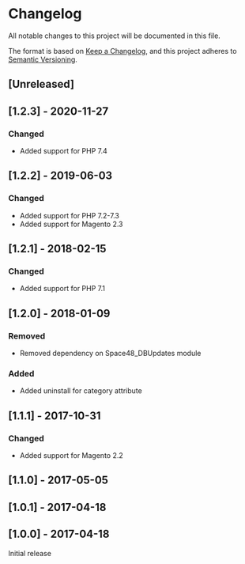 # Changelog
All notable changes to this project will be documented in this file.

The format is based on [Keep a Changelog](https://keepachangelog.com/en/1.0.0/),
and this project adheres to [Semantic Versioning](https://semver.org/spec/v2.0.0.html).

## [Unreleased]

## [1.2.3] - 2020-11-27

### Changed

- Added support for PHP 7.4

## [1.2.2] - 2019-06-03

### Changed

- Added support for PHP 7.2-7.3
- Added support for Magento 2.3

## [1.2.1] - 2018-02-15

### Changed

- Added support for PHP 7.1

## [1.2.0] - 2018-01-09

### Removed

- Removed dependency on Space48_DBUpdates module

### Added

- Added uninstall for category attribute

## [1.1.1] - 2017-10-31

### Changed

- Added support for Magento 2.2

## [1.1.0] - 2017-05-05

## [1.0.1] - 2017-04-18

## [1.0.0] - 2017-04-18

Initial release

